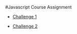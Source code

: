 #Javascript Course Assignment

* [Challenge 1](https://chandara.github.io/complete-javascript-course/2-JS-basics/challenge_1/index.html)

* [Challenge 2](https://chandara.github.io/complete-javascript-course/2-JS-basics/challenge_2/index.html)

